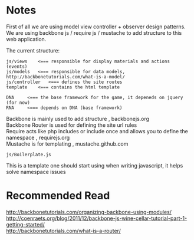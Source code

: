 Notes
=====
First of all we are using model view controller + observer design patterns.<br>
We are using backbone js / require js / mustache to add structure to this web application.

The current structure:

	js/views	<=== responsible for display materials and actions (events)
	js/models 	<=== responsible for data models, http://backbonetutorials.com/what-is-a-model/
	js/controller 	<=== defines the site routes
	template 	<=== contains the html template
	
	DNA		<=== the base framework for the game, it depeneds on jquery (for now)
	RNA		<=== depends on DNA (base framework)


Backbone is mainly used to add structure , backbonejs.org <br>
Backbone Router is used for defining the site url rules<br>
Require acts like php includes or include once and allows you to define the namespace , requirejs.org<br> 
Mustache is for templating , mustache.github.com<br>

	js/Boilerplate.js

This is a template one should start using when writing javascript, it helps solve namespace issues

Recommended Read
=====
http://backbonetutorials.com/organizing-backbone-using-modules/ <br>
http://coenraets.org/blog/2011/12/backbone-js-wine-cellar-tutorial-part-1-getting-started/ <br>
http://backbonetutorials.com/what-is-a-router/ <br>

